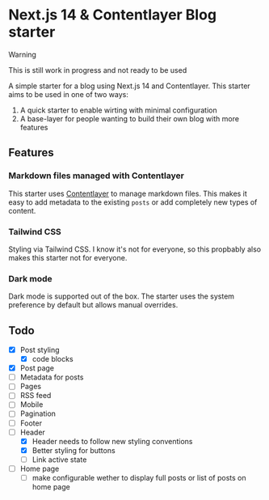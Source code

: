 # Next.js 14 & Contentlayer Blog starter

> [!WARNING]  
> This is still work in progress and not ready to be used

A simple starter for a blog using Next.js 14 and Contentlayer. This starter aims to be used in one of two ways:

1. A quick starter to enable wirting with minimal configuration
2. A base-layer for people wanting to build their own blog with more features

## Features

### Markdown files managed with Contentlayer

This starter uses [Contentlayer](https://contentlayer.dev) to manage markdown files. This makes it easy to add metadata to the existing `posts` or
add completely new types of content.

### Tailwind CSS

Styling via Tailwind CSS. I know it's not for everyone, so this propbably also makes this starter not for everyone.

### Dark mode

Dark mode is supported out of the box. The starter uses the system preference by default but allows manual overrides.

## Todo

- [x] Post styling
  - [x] code blocks
- [x] Post page
- [ ] Metadata for posts
- [ ] Pages
- [ ] RSS feed
- [ ] Mobile
- [ ] Pagination
- [ ] Footer
- [ ] Header
  - [x] Header needs to follow new styling conventions
  - [x] Better styling for buttons
  - [ ] Link active state
- [ ] Home page
  - [ ] make configurable wether to display full posts or list of posts on home page

